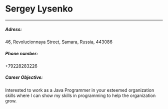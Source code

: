 # Sergey Lysenko
***
##### Adress:
46, Revolucionnaya Street,
Samara, Russia, 443086
##### Phone number:
+79228283226
##### Career Objective: 
Interested to work as a Java Programmer in your esteemed organization skills where I can show my skills in programming to help the organization grow.